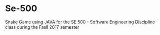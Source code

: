 # Se-500
Snake Game using JAVA for the SE 500 - Software Engineering Discipline class during the Fasll 2017 semester

